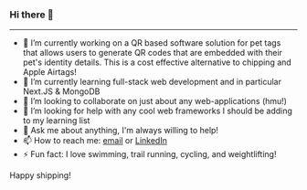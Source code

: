 ### Hi there 👋  

---

- 🔭 I’m currently working on a QR based software solution for pet tags that allows users to generate QR codes that are embedded with their pet's identity details. This is a cost effective alternative to chipping and Apple Airtags!  
- 🌱 I’m currently learning full-stack web development and in particular Next.JS & MongoDB  
- 👯 I’m looking to collaborate on just about any web-applications (hmu!)  
- 🤔 I’m looking for help with any cool web frameworks I should be adding to my learning list  
- 💬 Ask me about anything, I'm always willing to help!  
- 📫 How to reach me: [email](karlmeiermattern@gmail.com) or [LinkedIn](https://www.linkedin.com/in/karl-alexander-meier-mattern-16a3b919a/)  
- ⚡ Fun fact: I love swimming, trail running, cycling, and weightlifting!  

Happy shipping!
